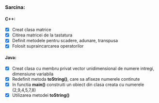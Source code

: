 ### Sarcina:
#### C++:
 - [x] Creat clasa matrice
 - [x] Citirea matricei de la tastatura
 - [x] Definit metodele pentru scadere, adunare, transpusa
 - [x] Folosit supraincarcarea operatorilor

#### Java:
 - [x] Creat clasa cu membru privat vector unidimensional de numere intregi, dimensiune variabila
 - [x] Redefinit metoda **toString()**, care sa afiseze numerele continute
 - [x] In functia **main()** construiti un obiect din clasa creata cu numerele (2,9,4,5,7,8)
 - [x] Utilizarea metodei **toString()**
